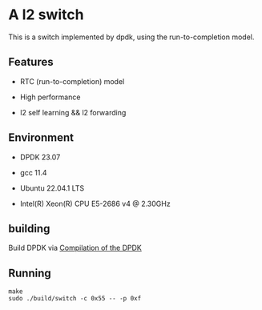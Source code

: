 # A l2 switch

This is a switch implemented by dpdk, using the run-to-completion model.

## Features

- RTC (run-to-completion) model

- High performance

- l2 self learning && l2 forwarding

## Environment

- DPDK 23.07

- gcc 11.4

- Ubuntu 22.04.1 LTS

- Intel(R) Xeon(R) CPU E5-2686 v4 @ 2.30GHz

## building

Build DPDK via [Compilation of the DPDK](https://doc.dpdk.org/guides-24.03/linux_gsg/sys_reqs.html#compilation-of-the-dpdk)

## Running

```
make
sudo ./build/switch -c 0x55 -- -p 0xf 
```
